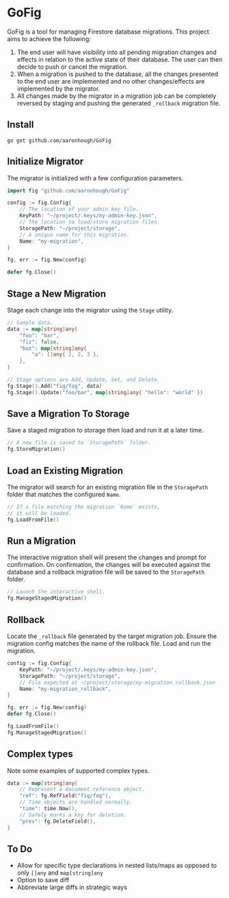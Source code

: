 # GoFig
GoFig is a tool for managing Firestore database migrations. This project aims to achieve the following:
1. The end user will have visibility into all pending migration changes and effects in relation to the active state of their database. The user can then decide to push or cancel the migration.
2. When a migration is pushed to the database, all the changes presented to the end user are implemented and no other changes/effects are implemented by the migrator.
3. All changes made by the migrator in a migration job can be completely reversed by staging and pushing the generated `_rollback` migration file.

## Install
```
go get github.com/aaronhough/GoFig
```
## Initialize Migrator
The migrator is initialized with a few configuration parameters.
```go
import fig "github.com/aaronhough/GoFig"

config := fig.Config{
    // The location of your admin key file.
    KeyPath: "~/project/.keys/my-admin-key.json",
    // The location to load/store migration files.
    StoragePath: "~/project/storage",
    // A unique name for this migration.
    Name: "my-migration",
}

fg, err := fig.New(config)

defer fg.Close()
```

## Stage a New Migration
Stage each change into the migrator using the `Stage` utility.
```go
// Sample data.
data := map[string]any{
    "foo": "bar",
    "fiz": false,
    "buz": map[string]any{
        "a": []any{ 2, 2, 3 },
    },
}

// Stage options are Add, Update, Set, and Delete.
fg.Stage().Add("fig/fog", data)
fg.Stage().Update("foo/bar", map[string]any{ "hello": "world" })
```

## Save a Migration To Storage
Save a staged migration to storage then load and run it at a later time.
```Go
// A new file is saved to `StoragePath` folder.
fg.StoreMigration()
```

## Load an Existing Migration
The migrator will search for an existing migration file in the `StoragePath` folder that matches the configured `Name`.
```go
// If a file matching the migration `Name` exists,
// it will be loaded.
fg.LoadFromFile()
```
## Run a Migration
The interactive migration shell will present the changes and prompt for confirmation. On confirmation, the changes will be executed against the database and a rollback migration file will be saved to the `StoragePath` folder.
```go
// Launch the interactive shell.
fg.ManageStagedMigration()
```

## Rollback
Locate the `_rollback` file generated by the target migration job. Ensure the migration config matches the name of the rollback file. Load and run the migration.
```go
config := fig.Config{
    KeyPath: "~/project/.keys/my-admin-key.json",
    StoragePath: "~/project/storage",
    // File expected at ~/project/storage/my-migration_rollback.json
    Name: "my-migration_rollback",
}

fg, err := fig.New(config)
defer fg.Close()

fg.LoadFromFile()
fg.ManageStagedMigration()
```

## Complex types
Note some examples of supported complex types.
```go
data := map[string]any{
    // Represent a document reference object.
    "ref": fg.RefField("fig/fog"),
    // Time objects are handled normally.
    "time": time.Now(),
    // Safely marks a key for deletion.
    "prev": fg.DeleteField(),
}
```

## To Do
- Allow for specific type declarations in nested lists/maps as opposed to only `[]any` and `map[string]any`
- Option to save diff
- Abbreviate large diffs in strategic ways